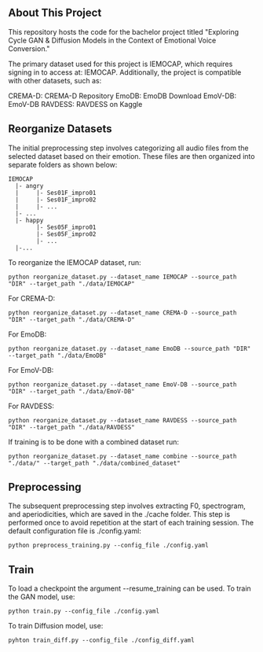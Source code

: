 ## About This Project
This repository hosts the code for the bachelor project titled "Exploring Cycle GAN & Diffusion Models in the Context of Emotional Voice Conversion."

The primary dataset used for this project is IEMOCAP, which requires signing in to access at: IEMOCAP. Additionally, the project is compatible with other datasets, such as:

CREMA-D: CREMA-D Repository
EmoDB: EmoDB Download
EmoV-DB: EmoV-DB
RAVDESS: RAVDESS on Kaggle

## Reorganize Datasets 
The initial preprocessing step involves categorizing all audio files from the selected dataset based on their emotion. These files are then organized into separate folders as shown below:
```
IEMOCAP
  |- angry  
  |     |- Ses01F_impro01  
  |     |- Ses01F_impro02  
  |     |- ...  
  |- ...
  |- happy
        |- Ses05F_impro01
        |- Ses05F_impro02
        |- ...
  |-...
```

To reorganize the IEMOCAP dataset, run: 
```
python reorganize_dataset.py --dataset_name IEMOCAP --source_path "DIR" --target_path "./data/IEMOCAP"
```
For CREMA-D:
```
python reorganize_dataset.py --dataset_name CREMA-D --source_path "DIR" --target_path "./data/CREMA-D"
```
For EmoDB:
```
python reorganize_dataset.py --dataset_name EmoDB --source_path "DIR" --target_path "./data/EmoDB"
```
For EmoV-DB:
```
python reorganize_dataset.py --dataset_name EmoV-DB --source_path "DIR" --target_path "./data/EmoV-DB"
```
For RAVDESS:
```
python reorganize_dataset.py --dataset_name RAVDESS --source_path "DIR" --target_path "./data/RAVDESS"
```
If training is to be done with a combined dataset run:
```
python reorganize_dataset.py --dataset_name combine --source_path "./data/" --target_path "./data/combined_dataset"
```
## Preprocessing 


The subsequent preprocessing step involves extracting F0, spectrogram, and aperiodicities, which are saved in the ./cache folder. This step is performed once to avoid repetition at the start of each training session. The default configuration file is ./config.yaml:
```
python preprocess_training.py --config_file ./config.yaml
```

## Train
To load a checkpoint the argument --resume_training can be used. To train the GAN model, use:
```
python train.py --config_file ./config.yaml
```
To train Diffusion model, use:
```
pyhton train_diff.py --config_file ./config_diff.yaml
```












